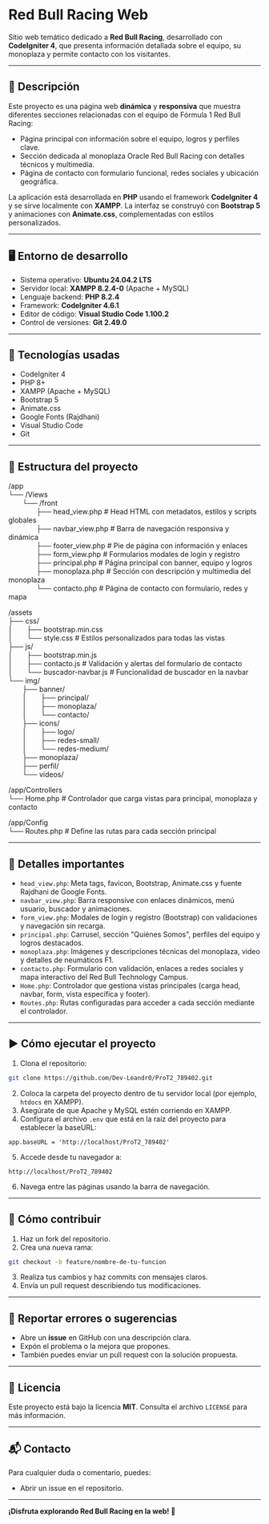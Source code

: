 
# Red Bull Racing Web

Sitio web temático dedicado a **Red Bull Racing**, desarrollado con **CodeIgniter 4**, que presenta información detallada sobre el equipo, su monoplaza y permite contacto con los visitantes.

---

## 📝 Descripción

Este proyecto es una página web **dinámica** y **responsiva** que muestra diferentes secciones relacionadas con el equipo de Fórmula 1 Red Bull Racing:

- Página principal con información sobre el equipo, logros y perfiles clave.
- Sección dedicada al monoplaza Oracle Red Bull Racing con detalles técnicos y multimedia.
- Página de contacto con formulario funcional, redes sociales y ubicación geográfica.

La aplicación está desarrollada en **PHP** usando el framework **CodeIgniter 4** y se sirve localmente con **XAMPP**. La interfaz se construyó con **Bootstrap 5** y animaciones con **Animate.css**, complementadas con estilos personalizados.

---

## 🖥️ Entorno de desarrollo

- Sistema operativo: **Ubuntu 24.04.2 LTS**  
- Servidor local: **XAMPP 8.2.4-0** (Apache + MySQL)  
- Lenguaje backend: **PHP 8.2.4**  
- Framework: **CodeIgniter 4.6.1**  
- Editor de código: **Visual Studio Code 1.100.2**  
- Control de versiones: **Git 2.49.0**

---

## 🚀 Tecnologías usadas

- CodeIgniter 4  
- PHP 8+  
- XAMPP (Apache + MySQL)
- Bootstrap 5  
- Animate.css  
- Google Fonts (Rajdhani)  
- Visual Studio Code  
- Git  

---

## 📁 Estructura del proyecto

/app  
└── /Views  
  └── /front  
    ├── head_view.php         # Head HTML con metadatos, estilos y scripts globales  
    ├── navbar_view.php       # Barra de navegación responsiva y dinámica  
    ├── footer_view.php       # Pie de página con información y enlaces  
    ├── form_view.php         # Formularios modales de login y registro  
    ├── principal.php         # Página principal con banner, equipo y logros  
    ├── monoplaza.php         # Sección con descripción y multimedia del monoplaza  
    └── contacto.php          # Página de contacto con formulario, redes y mapa  

/assets  
├── css/  
│  ├── bootstrap.min.css  
│  └── style.css              # Estilos personalizados para todas las vistas  
├── js/  
│  ├── bootstrap.min.js  
│  ├── contacto.js            # Validación y alertas del formulario de contacto  
│  └── buscador-navbar.js     # Funcionalidad de buscador en la navbar  
└── img/  
  ├── banner/  
  │  ├── principal/  
  │  ├── monoplaza/  
  │  └── contacto/  
  ├── icons/  
  │  ├── logo/  
  │  ├── redes-small/  
  │  └── redes-medium/  
  ├── monoplaza/  
  ├── perfil/  
  └── videos/  

/app/Controllers  
└── Home.php                 # Controlador que carga vistas para principal, monoplaza y contacto  

/app/Config  
└── Routes.php               # Define las rutas para cada sección principal  

---

## 📌 Detalles importantes

- `head_view.php`: Meta tags, favicon, Bootstrap, Animate.css y fuente Rajdhani de Google Fonts.  
- `navbar_view.php`: Barra responsive con enlaces dinámicos, menú usuario, buscador y animaciones.  
- `form_view.php`: Modales de login y registro (Bootstrap) con validaciones y navegación sin recarga.  
- `principal.php`: Carrusel, sección "Quiénes Somos", perfiles del equipo y logros destacados.  
- `monoplaza.php`: Imágenes y descripciones técnicas del monoplaza, video y detalles de neumáticos F1.  
- `contacto.php`: Formulario con validación, enlaces a redes sociales y mapa interactivo del Red Bull Technology Campus.  
- `Home.php`: Controlador que gestiona vistas principales (carga head, navbar, form, vista específica y footer).  
- `Routes.php`: Rutas configuradas para acceder a cada sección mediante el controlador.  

---

## ▶️ Cómo ejecutar el proyecto

1. Clona el repositorio:

```bash
git clone https://github.com/Dev-Leandr0/ProT2_789402.git
```

2. Coloca la carpeta del proyecto dentro de tu servidor local (por ejemplo, `htdocs` en XAMPP).  
3. Asegúrate de que Apache y MySQL estén corriendo en XAMPP.  
4. Configura el archivo `.env` que está en la raíz del proyecto para establecer la baseURL:

```
app.baseURL = 'http://localhost/ProT2_789402'
```

5. Accede desde tu navegador a:

```
http://localhost/ProT2_789402
```

6. Navega entre las páginas usando la barra de navegación.

---

## 🤝 Cómo contribuir

1. Haz un fork del repositorio.  
2. Crea una nueva rama:  

```bash
git checkout -b feature/nombre-de-tu-funcion
```

3. Realiza tus cambios y haz commits con mensajes claros.  
4. Envía un pull request describiendo tus modificaciones.

---

## 🐞 Reportar errores o sugerencias

- Abre un **issue** en GitHub con una descripción clara.  
- Expón el problema o la mejora que propones.  
- También puedes enviar un pull request con la solución propuesta.

---

## 📄 Licencia

Este proyecto está bajo la licencia **MIT**. Consulta el archivo `LICENSE` para más información.

---

## 📬 Contacto

Para cualquier duda o comentario, puedes:  
- Abrir un issue en el repositorio.

---

**¡Disfruta explorando Red Bull Racing en la web! 🏁**
